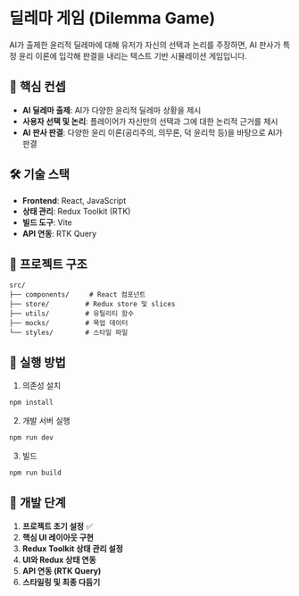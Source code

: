 # 딜레마 게임 (Dilemma Game)

AI가 출제한 윤리적 딜레마에 대해 유저가 자신의 선택과 논리를 주장하면, AI 판사가 특정 윤리 이론에 입각해 판결을 내리는 텍스트 기반 시뮬레이션 게임입니다.

## 🎯 핵심 컨셉

- **AI 딜레마 출제**: AI가 다양한 윤리적 딜레마 상황을 제시
- **사용자 선택 및 논리**: 플레이어가 자신만의 선택과 그에 대한 논리적 근거를 제시
- **AI 판사 판결**: 다양한 윤리 이론(공리주의, 의무론, 덕 윤리학 등)을 바탕으로 AI가 판결

## 🛠 기술 스택

- **Frontend**: React, JavaScript
- **상태 관리**: Redux Toolkit (RTK)
- **빌드 도구**: Vite
- **API 연동**: RTK Query

## 📁 프로젝트 구조

```
src/
├── components/     # React 컴포넌트
├── store/         # Redux store 및 slices
├── utils/         # 유틸리티 함수
├── mocks/         # 목업 데이터
└── styles/        # 스타일 파일
```

## 🚀 실행 방법

1. 의존성 설치
```bash
npm install
```

2. 개발 서버 실행
```bash
npm run dev
```

3. 빌드
```bash
npm run build
```

## 📝 개발 단계

1. **프로젝트 초기 설정** ✅
2. **핵심 UI 레이아웃 구현**
3. **Redux Toolkit 상태 관리 설정**
4. **UI와 Redux 상태 연동**
5. **API 연동 (RTK Query)**
6. **스타일링 및 최종 다듬기**
